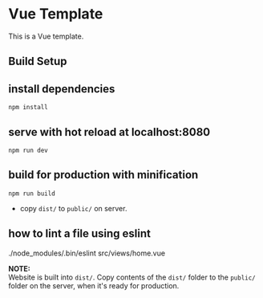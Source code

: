 # Vue Template

This is a Vue template.

## Build Setup

## install dependencies
`npm install`

## serve with hot reload at localhost:8080
`npm run dev`

## build for production with minification
`npm run build`  
- copy `dist/` to `public/` on server.

## how to lint a file using eslint
./node_modules/.bin/eslint src/views/home.vue

**NOTE:**  
Website is built into `dist/`. Copy contents of the `dist/` folder to the `public/` folder on the server, when it's ready for production.
